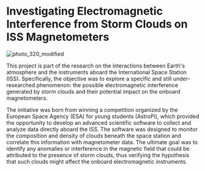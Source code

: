 # Investigating Electromagnetic Interference from Storm Clouds on ISS Magnetometers

![photo_320_modified](https://github.com/user-attachments/assets/544243c2-5711-437c-92fb-139abac90f4e)

This project is part of the research on the interactions between Earth's atmosphere and the instruments aboard the International Space Station (ISS). Specifically, the objective was to explore a specific and still under-researched phenomenon: the possible electromagnetic interference generated by storm clouds and their potential impact on the onboard magnetometers.

The initiative was born from winning a competition organized by the European Space Agency (ESA) for young students (AstroPi), which provided the opportunity to develop an advanced scientific software to collect and analyze data directly aboard the ISS. The software was designed to monitor the composition and density of clouds beneath the space station and correlate this information with magnetometer data. The ultimate goal was to identify any anomalies or interference in the magnetic field that could be attributed to the presence of storm clouds, thus verifying the hypothesis that such clouds might affect the onboard electromagnetic instruments.
